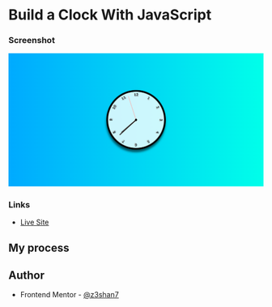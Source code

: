 # Build a Clock With JavaScript


### Screenshot

![](./clock.png)

### Links

- [Live Site](https://z3shan7.github.io/Clock/)

## My process


## Author

- Frontend Mentor - [@z3shan7](https://www.frontendmentor.io/profile/z3shan7)
